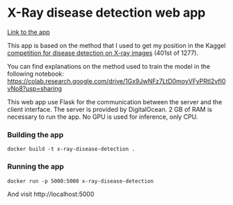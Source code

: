 # X-Ray disease detection web app

[Link to the app](http://xray.lgoyeau.com/)

This app is based on the method that I used to get my position in the Kaggel [competition for disease detection on X-ray images](https://www.kaggle.com/c/vinbigdata-chest-xray-abnormalities-detection/leaderboard) (401st of 1277).

You can find explanations on the method used to train the model in the following notebook:
https://colab.research.google.com/drive/1Gx9JwNFz7LtD0moyVFyPRtl2vfI0vNo8?usp=sharing

This web app use Flask for the communication between the server and the client interface. The server is provided by DigitalOcean. 2 GB of RAM is necessary to run the app. No GPU is used for inference, only CPU.

### Building the app

```
docker build -t x-ray-disease-detection .
```

### Running the app

```
docker run -p 5000:5000 x-ray-disease-detection
```
And visit http://localhost:5000
